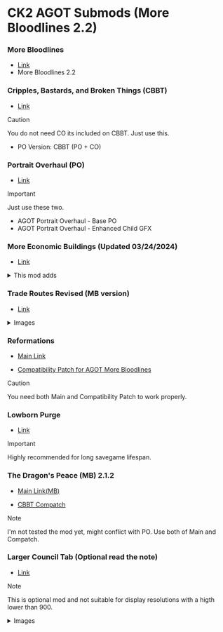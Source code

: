 # CK2 AGOT Submods (More Bloodlines 2.2)
### More Bloodlines
* [Link](www.dropbox.com/s/gml2v96qgxxhnuh/AGOT%20More%20Bloodlines%202.2%20-%20Extract%20to%20Mods%20Folder.7z?dl=0)
* More Bloodlines 2.2
### Cripples, Bastards, and Broken Things (CBBT)
* [Link](https://agotcitadel.boards.net/thread/4323/agot-cripples-broken-1-4)
> [!CAUTION]
> You do not need CO its included on CBBT. Just use this.
> * PO Version: CBBT (PO + CO)
### Portrait Overhaul (PO)
* [Link](https://agotcitadel.boards.net/thread/4478/agot-portrait-overhaul-updated-2023)
> [!IMPORTANT]
> Just use these two.
> * AGOT Portrait Overhaul - Base PO
> * AGOT Portrait Overhaul - Enhanced Child GFX
### More Economic Buildings (Updated 03/24/2024)
* [Link](https://agotcitadel.boards.net/thread/4593/agot-more-economic-buildings-updated)
<details>

<summary>This mod adds</summary>

* Olive Orchards in Meereen.
* Qartheen Markets in Qarth.
* Whaler Ports in Ibben.
* Arbor Vineyards in the Arbor. This building is specific to castles in the Arbor as towns already have wineries, and because the Arbor shipyards do not add any tax income.
* Grand Markets in Yi Ti's major cities, as they are described as market towns. Useful if you enjoy playing in the Far East.
* Myrish Guilds and Tyroshi Mercantiles in Myr and Tyrosh. As these provinces are republics, it made sense to add them only to the city holdings.
* Rainwood Forests in the Rainwood duchy region, as this region is famous for its lumber and more.
* Jonquil's Pool in Maidenpool. This building gives little income, but makes up for it by adding fertility and health boosts to its holder.
* Oldtown Harbors specific to the Hightower and the city of Oldtown itself.
* the Old Mint and Merman Guilds to White Harbor. Both are specific to the castle and city holdings.
* Lannisport Guilds noted for their goldworks to Lannisport.
* Pentoshi Bazaars owned by the Spicers to the city of Pentos.

</details>

### Trade Routes Revised (MB version)
* [Link](drive.google.com/file/d/1_QivBXhvGpmF5OSBTLS-1MErYyTvAaxh/view?usp=sharing)
<details>

<summary>Images</summary>

![Westeros map](https://i.imgur.com/QmpQSzT.jpg)
![Detail south](https://i.imgur.com/WEJ4VXl.jpg)
![Detail north](https://i.imgur.com/260Q6Nh.jpg)

</details>

### Reformations
* [Main Link](https://www.dropbox.com/scl/fo/cvu1fghmcd2nixthlm5n8/ACe6AaSjw-fB6kCYvD3U6rQ?dl=0&e=1&preview=AGOT+Reformations.zip&rlkey=cgqlgitnl1qg4cihdvjl8mgeg)

* [Compatibility Patch for AGOT More Bloodlines](https://www.dropbox.com/scl/fi/ajzpyx0jwfig6y4ashnyl/AGOT-More-Bloodlines-Reformations-Patch.zip?rlkey=r50jekvkjz4jvqpbilaa2fh11&e=1&dl=0)
> [!CAUTION]
> You need both Main and Compatibility Patch to work properly.
### Lowborn Purge
* [Link](https://agotcitadel.boards.net/thread/4269/agot-lowborn-purge)
> [!IMPORTANT]
> Highly recommended for long savegame lifespan.
### The Dragon's Peace (MB) 2.1.2 
* [Main Link(MB)](https://www.dropbox.com/scl/fi/2dvg17fzonk9gc1l6y1cz/AGOT-The-Dragon-s-Peace-2.1-MB.zip?rlkey=2bx2chwess0frty12lusgc5bb&e=1&st=5v9pqlvu&dl=0)

* [CBBT Compatch](https://www.dropbox.com/scl/fi/kighk5my8l6vv6jlipfnf/AGOT-TDP-CBBT-Compatch.zip?rlkey=hh4c437hvsvl3xmuxwgi7z5ge&e=1&st=5bk2uyq7&dl=0)
> [!NOTE]
> I'm not tested the mod yet, might conflict with PO.
> Use both of Main and Compatch.
### Larger Council Tab (Optional read the note)
* [Link](https://www.dropbox.com/scl/fi/ghsiphzst0eywe4sm4ui4/agot-lct_14.rar?dl=0&e=1&rlkey=y8e6fmzhfxjdd4q70c8ntnjlo)
> [!NOTE]
> This is optional mod and not suitable for display resolutions with a higth lower than 900.
<details>

<summary>Images</summary>

![1](http://www.mediafire.com/convkey/8281/ha1d7bcp9r1h57wzg.jpg)
![2](http://www.mediafire.com/convkey/6c73/yfqb685y8jpacwwzg.jpg)
![3](http://www.mediafire.com/convkey/c510/mhxpqxk6cflb7tbzg.jpg)

</details>

